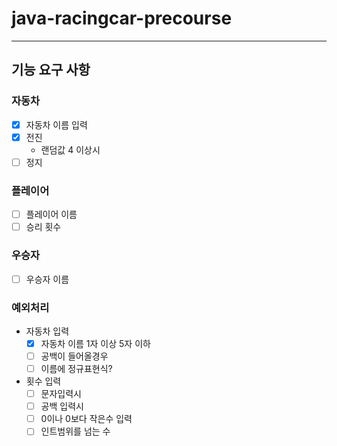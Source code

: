 # java-racingcar-precourse

---

## 기능 요구 사항
### 자동차
- [x] 자동차 이름 입력
- [x] 전진
    - 랜덤값 4 이상시
- [ ] 정지
### 플레이어
- [ ] 플레이어 이름
- [ ] 승리 횟수
### 우승자
- [ ] 우승자 이름

### 예외처리

- 자동차 입력
    - [x] 자동차 이름 1자 이상 5자 이하
    - [ ] 공백이 들어올경우
    - [ ] 이름에 정규표현식?
- 횟수 입력
  - [ ] 문자입력시
  - [ ] 공백 입력시
  - [ ] 0이나 0보다 작은수 입력
  - [ ] 인트범위를 넘는 수